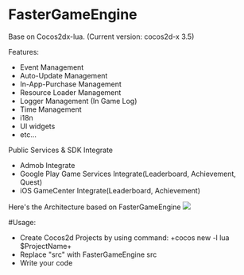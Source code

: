 # FasterGameEngine
Base on Cocos2dx-lua. (Current version: cocos2d-x 3.5)

Features:
* Event Management
* Auto-Update Management
* In-App-Purchase Management
* Resource Loader Management
* Logger Management (In Game Log)
* Time Management
* i18n
* UI widgets
* etc...

Public Services & SDK Integrate
* Admob Integrate
* Google Play Game Services Integrate(Leaderboard, Achievement, Quest)
* iOS GameCenter Integrate(Leaderboard, Achievement)

Here's the Architecture based on FasterGameEngine
![](https://raw.githubusercontent.com/donnki/FasterGameEngine/master/Architecture.jpg)

#Usage:
* Create Cocos2d Projects by using command: 
+cocos new -l lua $ProjectName+
* Replace "src" with FasterGameEngine src
* Write your code